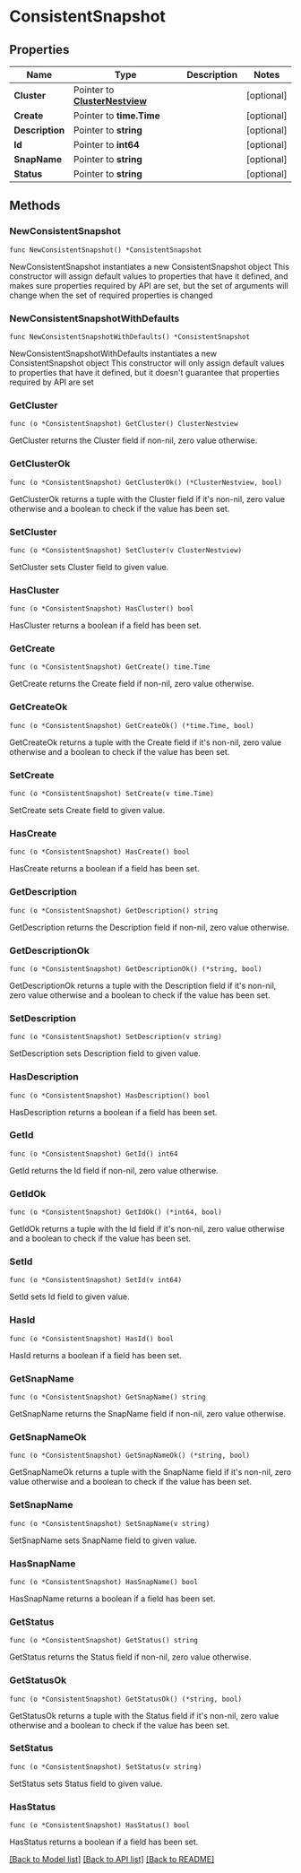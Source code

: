 # ConsistentSnapshot

## Properties

Name | Type | Description | Notes
------------ | ------------- | ------------- | -------------
**Cluster** | Pointer to [**ClusterNestview**](ClusterNestview.md) |  | [optional] 
**Create** | Pointer to **time.Time** |  | [optional] 
**Description** | Pointer to **string** |  | [optional] 
**Id** | Pointer to **int64** |  | [optional] 
**SnapName** | Pointer to **string** |  | [optional] 
**Status** | Pointer to **string** |  | [optional] 

## Methods

### NewConsistentSnapshot

`func NewConsistentSnapshot() *ConsistentSnapshot`

NewConsistentSnapshot instantiates a new ConsistentSnapshot object
This constructor will assign default values to properties that have it defined,
and makes sure properties required by API are set, but the set of arguments
will change when the set of required properties is changed

### NewConsistentSnapshotWithDefaults

`func NewConsistentSnapshotWithDefaults() *ConsistentSnapshot`

NewConsistentSnapshotWithDefaults instantiates a new ConsistentSnapshot object
This constructor will only assign default values to properties that have it defined,
but it doesn't guarantee that properties required by API are set

### GetCluster

`func (o *ConsistentSnapshot) GetCluster() ClusterNestview`

GetCluster returns the Cluster field if non-nil, zero value otherwise.

### GetClusterOk

`func (o *ConsistentSnapshot) GetClusterOk() (*ClusterNestview, bool)`

GetClusterOk returns a tuple with the Cluster field if it's non-nil, zero value otherwise
and a boolean to check if the value has been set.

### SetCluster

`func (o *ConsistentSnapshot) SetCluster(v ClusterNestview)`

SetCluster sets Cluster field to given value.

### HasCluster

`func (o *ConsistentSnapshot) HasCluster() bool`

HasCluster returns a boolean if a field has been set.

### GetCreate

`func (o *ConsistentSnapshot) GetCreate() time.Time`

GetCreate returns the Create field if non-nil, zero value otherwise.

### GetCreateOk

`func (o *ConsistentSnapshot) GetCreateOk() (*time.Time, bool)`

GetCreateOk returns a tuple with the Create field if it's non-nil, zero value otherwise
and a boolean to check if the value has been set.

### SetCreate

`func (o *ConsistentSnapshot) SetCreate(v time.Time)`

SetCreate sets Create field to given value.

### HasCreate

`func (o *ConsistentSnapshot) HasCreate() bool`

HasCreate returns a boolean if a field has been set.

### GetDescription

`func (o *ConsistentSnapshot) GetDescription() string`

GetDescription returns the Description field if non-nil, zero value otherwise.

### GetDescriptionOk

`func (o *ConsistentSnapshot) GetDescriptionOk() (*string, bool)`

GetDescriptionOk returns a tuple with the Description field if it's non-nil, zero value otherwise
and a boolean to check if the value has been set.

### SetDescription

`func (o *ConsistentSnapshot) SetDescription(v string)`

SetDescription sets Description field to given value.

### HasDescription

`func (o *ConsistentSnapshot) HasDescription() bool`

HasDescription returns a boolean if a field has been set.

### GetId

`func (o *ConsistentSnapshot) GetId() int64`

GetId returns the Id field if non-nil, zero value otherwise.

### GetIdOk

`func (o *ConsistentSnapshot) GetIdOk() (*int64, bool)`

GetIdOk returns a tuple with the Id field if it's non-nil, zero value otherwise
and a boolean to check if the value has been set.

### SetId

`func (o *ConsistentSnapshot) SetId(v int64)`

SetId sets Id field to given value.

### HasId

`func (o *ConsistentSnapshot) HasId() bool`

HasId returns a boolean if a field has been set.

### GetSnapName

`func (o *ConsistentSnapshot) GetSnapName() string`

GetSnapName returns the SnapName field if non-nil, zero value otherwise.

### GetSnapNameOk

`func (o *ConsistentSnapshot) GetSnapNameOk() (*string, bool)`

GetSnapNameOk returns a tuple with the SnapName field if it's non-nil, zero value otherwise
and a boolean to check if the value has been set.

### SetSnapName

`func (o *ConsistentSnapshot) SetSnapName(v string)`

SetSnapName sets SnapName field to given value.

### HasSnapName

`func (o *ConsistentSnapshot) HasSnapName() bool`

HasSnapName returns a boolean if a field has been set.

### GetStatus

`func (o *ConsistentSnapshot) GetStatus() string`

GetStatus returns the Status field if non-nil, zero value otherwise.

### GetStatusOk

`func (o *ConsistentSnapshot) GetStatusOk() (*string, bool)`

GetStatusOk returns a tuple with the Status field if it's non-nil, zero value otherwise
and a boolean to check if the value has been set.

### SetStatus

`func (o *ConsistentSnapshot) SetStatus(v string)`

SetStatus sets Status field to given value.

### HasStatus

`func (o *ConsistentSnapshot) HasStatus() bool`

HasStatus returns a boolean if a field has been set.


[[Back to Model list]](../README.md#documentation-for-models) [[Back to API list]](../README.md#documentation-for-api-endpoints) [[Back to README]](../README.md)


